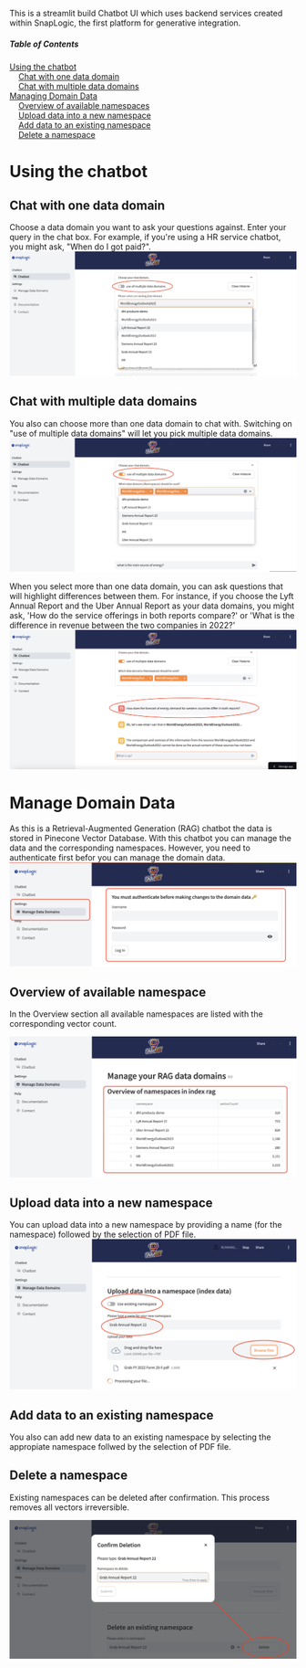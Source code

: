 This is a streamlit build Chatbot UI which uses backend services created within SnapLogic, the first platform for generative integration.

##### Table of Contents
[Using the chatbot](https://github.com/mpentzek/SnapBot/blob/main/README.md#using-the-chatbot)  
&nbsp;&nbsp;&nbsp;&nbsp;[Chat with one data domain](https://github.com/mpentzek/SnapBot/blob/main/README.md#chat-with-one-data-domain)  
&nbsp;&nbsp;&nbsp;&nbsp;[Chat with multiple data domains](https://github.com/mpentzek/SnapBot/blob/main/README.md#chat-with-multiple-data-domains)  
[Managing Domain Data](https://github.com/mpentzek/SnapBot/blob/main/README.md#managing-domain-data)  
&nbsp;&nbsp;&nbsp;&nbsp;[Overview of available namespaces](https://github.com/mpentzek/SnapBot/blob/main/README.md#overview-of-available-namespace)  
&nbsp;&nbsp;&nbsp;&nbsp;[Upload data into a new namespace](https://github.com/mpentzek/SnapBot/blob/main/README.md#upload-data-into-a-new-namespace)  
&nbsp;&nbsp;&nbsp;&nbsp;[Add data to an existing namespace](https://github.com/mpentzek/SnapBot/blob/main/README.md#add-data-to-an-existing-namespace)  
&nbsp;&nbsp;&nbsp;&nbsp;[Delete a namespace](https://github.com/mpentzek/SnapBot/blob/main/README.md#delete-a-namespace)  


# Using the chatbot
## Chat with one data domain
Choose a data domain you want to ask your questions against.
Enter your query in the chat box. For example, if you're using a HR service chatbot, you might ask, "When do I got paid?".
![one data domain](https://raw.githubusercontent.com/mpentzek/SnapBot/refs/heads/main/images/chatbot_use_single_data_source.png)

## Chat with multiple data domains
You also can choose more than one data domain to chat with.
Switching on "use of multiple data domains" will let you pick multiple data domains.
![Multiple Data domains](https://raw.githubusercontent.com/mpentzek/SnapBot/refs/heads/main/images/chatbot_use_multiple_data_source.png)

When you select more than one data domain, you can ask questions that will highlight differences between them. For instance, if you choose the Lyft Annual Report and the Uber Annual Report as your data domains, you might ask, 'How do the service offerings in both reports compare?' or 'What is the difference in revenue between the two companies in 2022?'
![prompt for multiple data domains](https://raw.githubusercontent.com/mpentzek/SnapBot/refs/heads/main/images/chatbot_use_multiple_data_source_prompt.png)



# Manage Domain Data
As this is a Retrieval-Augmented Generation (RAG) chatbot the data is stored in Pinecone Vector Database.
With this chatbot you can manage the data and the corresponding namespaces. 
However, you need to authenticate first befor you can manage the domain data.
![Authenticate](https://raw.githubusercontent.com/mpentzek/SnapBot/refs/heads/main/images/manage_datadomain_authenticate.png)

## Overview of available namespace
In the Overview section all available namespaces are listed with the corresponding vector count.

![Namespace Overview](https://raw.githubusercontent.com/mpentzek/SnapBot/refs/heads/main/images/manage_datadomain_namespac_overview.png)

## Upload data into a new namespace
You can upload data into a new namespace by providing a  name (for the namespace) followed by the selection of PDF file.
![Namespace Overview](https://raw.githubusercontent.com/mpentzek/SnapBot/refs/heads/main/images/manage_datadomain_uploaddatainnewnamespace.png)

## Add data to an existing namespace
You also can add new data to an existing namespace by selecting the appropiate namespace follwed by the selection of PDF file.


## Delete a namespace
Existing namespaces can be deleted after confirmation.
This process removes all vectors irreversible.

![Namespace Deletion](https://raw.githubusercontent.com/mpentzek/SnapBot/refs/heads/main/images/manage_datadomain_delete_namespace.png)